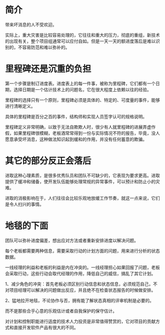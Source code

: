 # 简介

带来坏消息的人不受欢迎。

实际上，重大灾害是比较容易处理的，它往往和重大的压力，彻底的重组，新技术的出现有关，整个项目组通常可以应付自如。但是一天一天的额进度落后是难以识别的，不容易防范和难以弥补的。

# 里程碑还是沉重的负担

第一个步骤是制订进度表。进度表上的每一件事，被称为里程碑，它们都有一个日期，选择日期是一个估计技术上的问题名，它在很大程度上依赖以往的经验。

里程碑的选择只有一个原则，里程碑必须是具体的、特定的、可度量的事件，能够进行清晰定义。

具体的里程碑是百分之百的事件，结构师和实现人员签字认可的规格说明。

里程碑定义非常明确，以致于无法自欺欺人时，很少有人就里程碑的进展弄虚作假，如果里程碑很模糊，老板酒常常得到一份与实际情况不符的报告，毕竟，没人愿意承受坏消息，这种做法知识起到缓和的作用，并没有任何蓄意的欺骗。

# 其它的部分反正会落后

进取这种心理素质，是很多优秀队员和团队不可缺少的，它表现为要求更高。进取提供了缓冲和储备，使开发队伍能够处理常规的异常事件，可以预计和防止小的灾难。

进取的消极影响在于，人们往往会比较乐观地放缓工作节奏，就这一点来说，它们是令人扫兴的事情。

# 地毯的下面

团队可以弥补进度偏差，想出应对方法或者重新安排进度以解决问题。

每个老板都需要两种信息，需要采取行动的计划方面的问题，用来进行分析的状态数据。

一线经理的利益和老板的利益是内在冲突的。一线经理担心如果回报了问题，老板会采取行动，这些行动会取代经理的作用，降低自己的威信，搞乱了其它计划。

1、减少角色的冲突：首先老板必须区别行动信息和状态信息，必须规范自己，不对项目经理可以解决的问题做出反应，并且绝不在检查状态报告的时候做安排。

2、猛地拉开地毯，不论协作与否，拥有能了解状态真相的评审机制是必要的。

而不是那些合乎心意的乐观估计或者自我保护的保守估计。

对计划和控制职能进行适度的技术人力投资是非常值得赞赏的，它对项目的贡献方式和直接开发软件产品有很大的不同。

